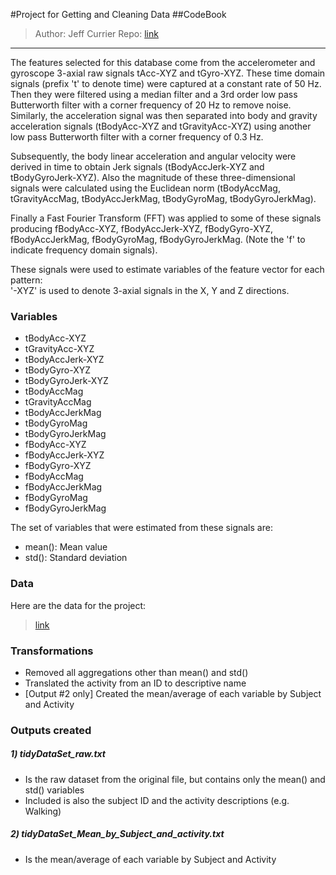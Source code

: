 #Project for Getting and Cleaning Data
##CodeBook

> Author: Jeff Currier
> Repo:  [link](https://github.com/jefferytcurrier/CourseProject_GACD)

***

The features selected for this database come from the accelerometer and gyroscope 3-axial raw signals tAcc-XYZ and tGyro-XYZ. These time domain signals (prefix 't' to denote time) were captured at a constant rate of 50 Hz. Then they were filtered using a median filter and a 3rd order low pass Butterworth filter with a corner frequency of 20 Hz to remove noise. Similarly, the acceleration signal was then separated into body and gravity acceleration signals (tBodyAcc-XYZ and tGravityAcc-XYZ) using another low pass Butterworth filter with a corner frequency of 0.3 Hz. 

Subsequently, the body linear acceleration and angular velocity were derived in time to obtain Jerk signals (tBodyAccJerk-XYZ and tBodyGyroJerk-XYZ). Also the magnitude of these three-dimensional signals were calculated using the Euclidean norm (tBodyAccMag, tGravityAccMag, tBodyAccJerkMag, tBodyGyroMag, tBodyGyroJerkMag). 

Finally a Fast Fourier Transform (FFT) was applied to some of these signals producing fBodyAcc-XYZ, fBodyAccJerk-XYZ, fBodyGyro-XYZ, fBodyAccJerkMag, fBodyGyroMag, fBodyGyroJerkMag. (Note the 'f' to indicate frequency domain signals). 

These signals were used to estimate variables of the feature vector for each pattern:  
'-XYZ' is used to denote 3-axial signals in the X, Y and Z directions.

### Variables

* tBodyAcc-XYZ
* tGravityAcc-XYZ
* tBodyAccJerk-XYZ
* tBodyGyro-XYZ
* tBodyGyroJerk-XYZ
* tBodyAccMag
* tGravityAccMag
* tBodyAccJerkMag
* tBodyGyroMag
* tBodyGyroJerkMag
* fBodyAcc-XYZ
* fBodyAccJerk-XYZ
* fBodyGyro-XYZ
* fBodyAccMag
* fBodyAccJerkMag
* fBodyGyroMag
* fBodyGyroJerkMag

The set of variables that were estimated from these signals are: 

* mean(): Mean value
* std(): Standard deviation

### Data

Here are the data for the project: 

> [link](https://d396qusza40orc.cloudfront.net/getdata%2Fprojectfiles%2FUCI%20HAR%20Dataset.zip)

### Transformations

+ Removed all aggregations other than mean() and std()
+ Translated the activity from an ID to descriptive name
+ [Output #2 only] Created the mean/average of each variable by Subject and Activity

### Outputs created

##### 1) tidyDataSet_raw.txt
  + Is the raw dataset from the original file, but contains only the mean() and std() variables
  + Included is also the subject ID and the activity descriptions (e.g. Walking)

##### 2) tidyDataSet_Mean_by_Subject_and_activity.txt
  + Is the mean/average of each variable by Subject and Activity



